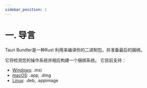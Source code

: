 ```yaml
---
sidebar_position: 1
---
```


# 一. 导言

Tauri Bundler是一种Rust 利用来编译你的二进制包，并准备最后的捆绑。

它将检测您的操作系统并相应构建一个捆绑系统。 它目前支持：

- [Windows](./windows.md): .msi
- [macOS](./macos.md): .app, .dmg
- [Linux](./linux.md): .deb, .appimage
